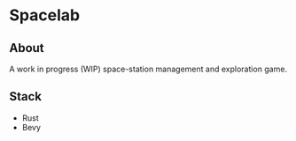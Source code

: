 # Spacelab

## About

A work in progress (WIP) space-station management and exploration game.

## Stack

- Rust
- Bevy
